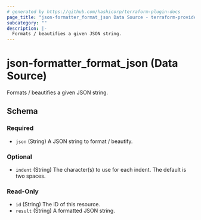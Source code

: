 ```yaml
---
# generated by https://github.com/hashicorp/terraform-plugin-docs
page_title: "json-formatter_format_json Data Source - terraform-provider-json-formatter"
subcategory: ""
description: |-
  Formats / beautifies a given JSON string.
---
```


# json-formatter_format_json (Data Source)

Formats / beautifies a given JSON string.



<!-- schema generated by tfplugindocs -->
## Schema

### Required

- `json` (String) A JSON string to format / beautify.

### Optional

- `indent` (String) The character(s) to use for each indent. The default is two spaces.

### Read-Only

- `id` (String) The ID of this resource.
- `result` (String) A formatted JSON string.


